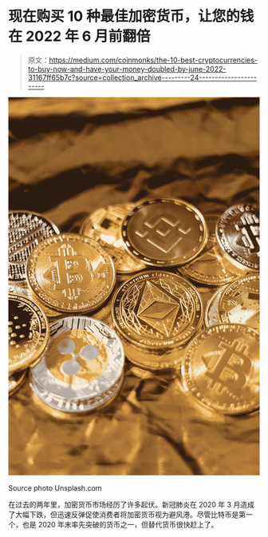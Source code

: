 # 现在购买 10 种最佳加密货币，让您的钱在 2022 年 6 月前翻倍

> 原文：<https://medium.com/coinmonks/the-10-best-cryptocurrencies-to-buy-now-and-have-your-money-doubled-by-june-2022-31167ff65b7c?source=collection_archive---------24----------------------->

![](img/ef4e2c108361c0f0a03d32a15e7de6da.png)

Source photo Unsplash.com

在过去的两年里，加密货币市场经历了许多起伏。新冠肺炎在 2020 年 3 月造成了大幅下跌，但迅速反弹促使消费者将加密货币视为避风港。尽管比特币是第一个，也是 2020 年末率先突破的货币之一，但替代货币很快赶上了。